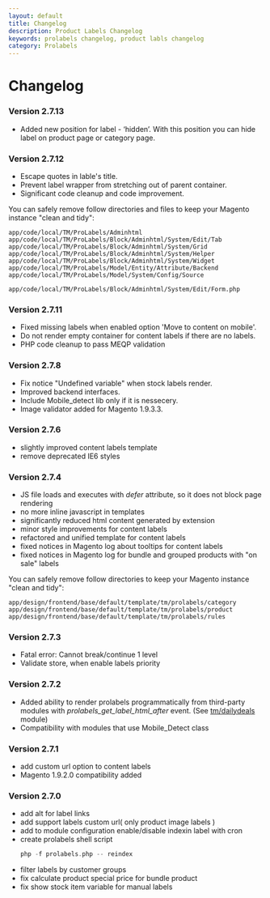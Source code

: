 ```yaml
---
layout: default
title: Changelog
description: Product Labels Changelog
keywords: prolabels changelog, product labls changelog
category: Prolabels
---
```


# Changelog

### Version 2.7.13

 -  Added new position for label - ‘hidden’. With this position you can hide label on product page or category page.

### Version 2.7.12

 -  Escape quotes in lable's title.
 -  Prevent label wrapper from stretching out of parent container.
 -  Significant code cleanup and code improvement.

You can safely remove follow directories and files to keep your Magento
instance "clean and tidy":

```
app/code/local/TM/ProLabels/Adminhtml
app/code/local/TM/ProLabels/Block/Adminhtml/System/Edit/Tab
app/code/local/TM/ProLabels/Block/Adminhtml/System/Grid
app/code/local/TM/ProLabels/Block/Adminhtml/System/Helper
app/code/local/TM/ProLabels/Block/Adminhtml/System/Widget
app/code/local/TM/ProLabels/Model/Entity/Attribute/Backend
app/code/local/TM/ProLabels/Model/System/Config/Source

app/code/local/TM/ProLabels/Block/Adminhtml/System/Edit/Form.php

```

### Version 2.7.11

 -  Fixed missing labels when enabled option 'Move to content on mobile'.
 -  Do not render empty container for content labels if there are no labels.
 -  PHP code cleanup to pass MEQP validation

### Version 2.7.8

 -  Fix notice "Undefined variable" when stock labels render.
 -  Improved backend interfaces.
 -  Include Mobile_detect lib only if it is nessecery.
 -  Image validator added for Magento 1.9.3.3.

### Version 2.7.6

 -  slightly improved content labels template
 -  remove deprecated IE6 styles

### Version 2.7.4

 -  JS file loads and executes with *defer* attribute, so it does not block
    page rendering
 -  no more inline javascript in templates
 -  significantly reduced html content generated by extension
 -  minor style improvements for content labels
 -  refactored and unified template for content labels
 -  fixed notices in Magento log about tooltips for content labels
 -  fixed notices in Magento log for bundle and grouped products with
    "on sale" labels

You can safely remove follow directories to keep your Magento instance "clean and tidy":

```
app/design/frontend/base/default/template/tm/prolabels/category
app/design/frontend/base/default/template/tm/prolabels/product
app/design/frontend/base/default/template/tm/prolabels/rules
```

### Version 2.7.3

 -  Fatal error: Cannot break/continue 1 level
 -  Validate store, when enable labels priority

### Version 2.7.2

 -  Added ability to render prolabels programmatically from third-party
    modules with *prolabels_get_label_html_after* event. (See
    [tm/dailydeals](https://github.com/tmhub/dailydeals) module)
 -  Compatibility with modules that use Mobile_Detect class

### Version 2.7.1

 -  add custom url option to content labels
 -  Magento 1.9.2.0 compatibility added

### Version 2.7.0

 -  add alt for label links
 -  add support labels custom url( only product image labels )
 -  add to module configuration enable/disable indexin label with cron
 -  create prolabels shell script
    ``` php
    php -f prolabels.php -- reindex
    ```
 -  filter labels by customer groups
 -  fix calculate product special price for bundle product
 -  fix show stock item variable for manual labels


